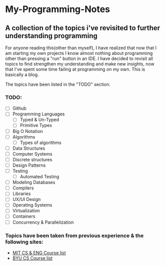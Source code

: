 # My-Programming-Notes
## A collection of the topics i've revisited to further understanding programming

For anyone reading this(other than myself), I have realized that now that I am starting my own projects I know almost nothing about programming other than pressing a "run" button in an IDE. I have decided to revisit all topics to find strengthen my understanding and make new insights, now that I've spent some time failing at programming on my own. This is basically a blog.

The topics have been listed in the "TODO" section.

### TODO:
- [ ] Github
- [ ] Programming Languages
  - [ ] Typed & Un-Typed
  - [ ] Primitive Types
- [ ] Big O Notation
- [ ] Algorithms
  - [ ] Types of algorithms
- [ ] Data Structures
- [ ] Computer Systems
- [ ] Discrete structures
- [ ] Design Patterns
- [ ] Testing
  - [ ] Automated Testing
- [ ] Modeling Databases
- [ ] Compilers
- [ ] Libraries
- [ ] UX/UI Design
- [ ] Operating Systems
- [ ] Virtualization
- [ ] Containers
- [ ] Concurrency & Parallelization

### Topics have been taken from previous experience & the following sites:
- [MIT CS & ENG Course list](http://catalog.mit.edu/degree-charts/computer-science-engineering-course-6-3/)
- [BYU CS Course list](https://catalog.byu.edu/physical-and-mathematical-sciences/computer-science/computer-science-bs)

